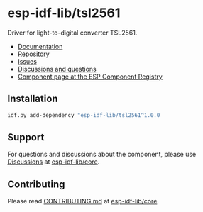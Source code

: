 # esp-idf-lib/tsl2561

Driver for light-to-digital converter TSL2561.

* [Documentation](https://esp-idf-lib.github.io/tsl2561/)
* [Repository](https://github.com/esp-idf-lib/tsl2561)
* [Issues](https://github.com/esp-idf-lib/tsl2561/issues)
* [Discussions and questions](https://github.com/esp-idf-lib/core/discussions)
* [Component page at the ESP Component Registry](https://components.espressif.com/components/esp-idf-lib/tsl2561)

## Installation

```sh
idf.py add-dependency "esp-idf-lib/tsl2561^1.0.0
```

## Support

For questions and discussions about the component, please use
[Discussions](https://github.com/esp-idf-lib/core/discussions)
at [esp-idf-lib/core](https://github.com/esp-idf-lib/core).

## Contributing

Please read [CONTRIBUTING.md](https://github.com/esp-idf-lib/core/blob/main/CONTRIBUTING.md)
at [esp-idf-lib/core](https://github.com/esp-idf-lib/core).
